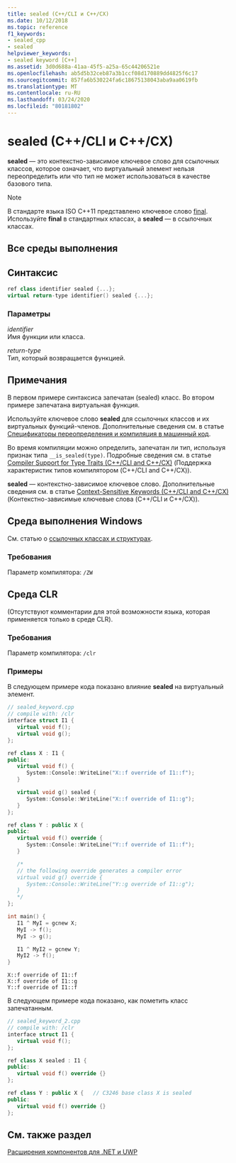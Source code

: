 ```yaml
---
title: sealed (C++/CLI и C++/CX)
ms.date: 10/12/2018
ms.topic: reference
f1_keywords:
- sealed_cpp
- sealed
helpviewer_keywords:
- sealed keyword [C++]
ms.assetid: 3d0d688a-41aa-45f5-a25a-65c44206521e
ms.openlocfilehash: ab5d5b32ceb87a3b1ccf08d170889dd4825f6c17
ms.sourcegitcommit: 857fa6b530224fa6c18675138043aba9aa0619fb
ms.translationtype: MT
ms.contentlocale: ru-RU
ms.lasthandoff: 03/24/2020
ms.locfileid: "80181802"
---
```

# <a name="sealed--ccli-and-ccx"></a>sealed (C++/CLI и C++/CX)

**sealed** — это контекстно-зависимое ключевое слово для ссылочных классов, которое означает, что виртуальный элемент нельзя переопределить или что тип не может использоваться в качестве базового типа.

> [!NOTE]
> В стандарте языка ISO C++11 представлено ключевое слово [final](../cpp/final-specifier.md). Используйте **final** в стандартных классах, а **sealed** — в ссылочных классах.

## <a name="all-runtimes"></a>Все среды выполнения

## <a name="syntax"></a>Синтаксис

```cpp
ref class identifier sealed {...};
virtual return-type identifier() sealed {...};
```

### <a name="parameters"></a>Параметры

*identifier*<br/>
Имя функции или класса.

*return-type*<br/>
Тип, который возвращается функцией.

## <a name="remarks"></a>Примечания

В первом примере синтаксиса запечатан (sealed) класс. Во втором примере запечатана виртуальная функция.

Используйте ключевое слово **sealed** для ссылочных классов и их виртуальных функций-членов. Дополнительные сведения см. в статье [Спецификаторы переопределения и компиляция в машинный код](../dotnet/how-to-declare-override-specifiers-in-native-compilations-cpp-cli.md).

Во время компиляции можно определить, запечатан ли тип, используя признак типа `__is_sealed(type)`. Подробные сведения см. в статье [Compiler Support for Type Traits (C++/CLI and C++/CX)](compiler-support-for-type-traits-cpp-component-extensions.md) (Поддержка характеристик типов компилятором (C++/CLI and C++/CX)).

**sealed** — контекстно-зависимое ключевое слово.  Дополнительные сведения см. в статье [Context-Sensitive Keywords (C++/CLI and C++/CX)](context-sensitive-keywords-cpp-component-extensions.md) (Контекстно-зависимые ключевые слова (C++/CLI и C++/CX)).

## <a name="windows-runtime"></a>Среда выполнения Windows

См. статью о [ссылочных классах и структурах](../cppcx/ref-classes-and-structs-c-cx.md).

### <a name="requirements"></a>Требования

Параметр компилятора: `/ZW`

## <a name="common-language-runtime"></a>Среда CLR

(Отсутствуют комментарии для этой возможности языка, которая применяется только в среде CLR).

### <a name="requirements"></a>Требования

Параметр компилятора: `/clr`

### <a name="examples"></a>Примеры

В следующем примере кода показано влияние **sealed** на виртуальный элемент.

```cpp
// sealed_keyword.cpp
// compile with: /clr
interface struct I1 {
   virtual void f();
   virtual void g();
};

ref class X : I1 {
public:
   virtual void f() {
      System::Console::WriteLine("X::f override of I1::f");
   }

   virtual void g() sealed {
      System::Console::WriteLine("X::f override of I1::g");
   }
};

ref class Y : public X {
public:
   virtual void f() override {
      System::Console::WriteLine("Y::f override of I1::f");
   }

   /*
   // the following override generates a compiler error
   virtual void g() override {
      System::Console::WriteLine("Y::g override of I1::g");
   }
   */
};

int main() {
   I1 ^ MyI = gcnew X;
   MyI -> f();
   MyI -> g();

   I1 ^ MyI2 = gcnew Y;
   MyI2 -> f();
}
```

```Output
X::f override of I1::f
X::f override of I1::g
Y::f override of I1::f
```

В следующем примере кода показано, как пометить класс запечатанным.

```cpp
// sealed_keyword_2.cpp
// compile with: /clr
interface struct I1 {
   virtual void f();
};

ref class X sealed : I1 {
public:
   virtual void f() override {}
};

ref class Y : public X {   // C3246 base class X is sealed
public:
   virtual void f() override {}
};
```

## <a name="see-also"></a>См. также раздел

[Расширения компонентов для .NET и UWP](component-extensions-for-runtime-platforms.md)
